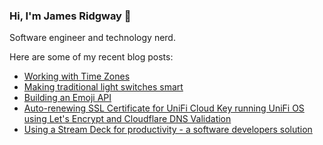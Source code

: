### Hi, I'm James Ridgway 👋
Software engineer and technology nerd.

Here are some of my recent blog posts:
  * [Working with Time Zones](https://www.jamesridgway.co.uk/why-storing-datetimes-as-utc-isnt-enough/)
  * [Making traditional light switches smart](https://www.jamesridgway.co.uk/making-traditional-light-switches-smart/)
  * [Building an Emoji API](https://www.jamesridgway.co.uk/building-an-emoji-api/)
  * [Auto-renewing SSL Certificate for UniFi Cloud Key running UniFi OS using Let&#x27;s Encrypt and Cloudflare DNS Validation](https://www.jamesridgway.co.uk/auto-renewing-ssl-certificate-unifi-cloud-key-unifi-os-lets-encrypt-cloudflare-dns-validation-version-2/)
  * [Using a Stream Deck for productivity - a software developers solution](https://www.jamesridgway.co.uk/using-a-stream-deck-for-productivity-a-software-developers-solution/)
